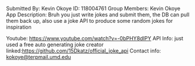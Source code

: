 Submitted By: Kevin Okoye ID: 118004761
Group Members: Kevin Okoye
App Description: Bruh you just write jokes and submit them, the DB can pull them back up, also use a joke API to produce some random jokes for inspiration

Youtube: https://www.youtube.com/watch?v=-0bPHY8dIPY 
API Info: just used a free auto generating joke creator linked:https://github.com/15Dkatz/official_joke_api 
Contact info: kokoye@terpmail.umd.edu
